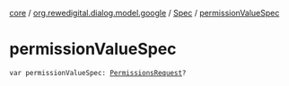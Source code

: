 [core](../../index.md) / [org.rewedigital.dialog.model.google](../index.md) / [Spec](index.md) / [permissionValueSpec](./permission-value-spec.md)

# permissionValueSpec

`var permissionValueSpec: `[`PermissionsRequest`](../-permissions-request/index.md)`?`